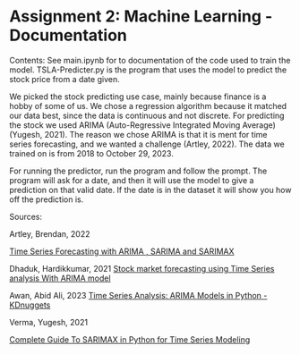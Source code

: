 # Assignment 2: Machine Learning - Documentation

Contents:
See main.ipynb for to documentation of the code used to train the model.
TSLA-Predicter.py is the program that uses the model to predict the stock price from a date given.

We picked the stock predicting use case, mainly because finance is a hobby of some of us. We chose a
regression algorithm because it matched our data best, since the data is continuous and not discrete. For predicting the
stock we used ARIMA (Auto-Regressive Integrated Moving Average) (Yugesh, 2021). The reason we chose ARIMA is that it is
ment for time series forecasting, and we wanted a challenge (Artley, 2022). The data we trained on is from 2018 to
October 29, 2023.

For running the predictor, run the program and follow the prompt. The program will ask for a date, and then it will use
the model to give a prediction on that valid date. If the date is in the dataset it will show you how off the prediction
is.

Sources:

Artley, Brendan, 2022

[Time Series Forecasting with ARIMA , SARIMA and SARIMAX](https://towardsdatascience.com/time-series-forecasting-with-arima-sarima-and-sarimax-ee61099e78f6)

Dhaduk, Hardikkumar, 2021
[Stock market forecasting using Time Series analysis With ARIMA model](https://www.analyticsvidhya.com/blog/2021/07/stock-market-forecasting-using-time-series-analysis-with-arima-model/)

Awan, Abid Ali, 2023
[Time Series Analysis: ARIMA Models in Python - KDnuggets](https://www.kdnuggets.com/2023/08/times-series-analysis-arima-models-python.html)

Verma, Yugesh, 2021

[Complete Guide To SARIMAX in Python for Time Series Modeling](https://analyticsindiamag.com/complete-guide-to-sarimax-in-python-for-time-series-modeling/)